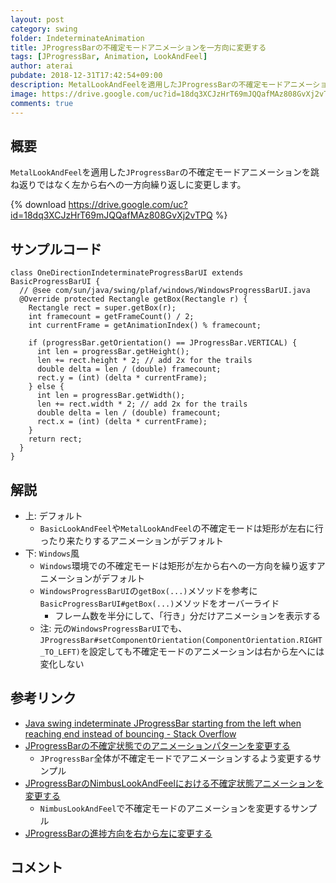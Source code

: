 ```yaml
---
layout: post
category: swing
folder: IndeterminateAnimation
title: JProgressBarの不確定モードアニメーションを一方向に変更する
tags: [JProgressBar, Animation, LookAndFeel]
author: aterai
pubdate: 2018-12-31T17:42:54+09:00
description: MetalLookAndFeelを適用したJProgressBarの不確定モードアニメーションを跳ね返りではなく左から右への一方向繰り返しに変更します。
image: https://drive.google.com/uc?id=18dq3XCJzHrT69mJQQafMAz808GvXj2vTPQ
comments: true
---
```

## 概要
`MetalLookAndFeel`を適用した`JProgressBar`の不確定モードアニメーションを跳ね返りではなく左から右への一方向繰り返しに変更します。

{% download https://drive.google.com/uc?id=18dq3XCJzHrT69mJQQafMAz808GvXj2vTPQ %}

## サンプルコード
<pre class="prettyprint"><code>class OneDirectionIndeterminateProgressBarUI extends BasicProgressBarUI {
  // @see com/sun/java/swing/plaf/windows/WindowsProgressBarUI.java
  @Override protected Rectangle getBox(Rectangle r) {
    Rectangle rect = super.getBox(r);
    int framecount = getFrameCount() / 2;
    int currentFrame = getAnimationIndex() % framecount;

    if (progressBar.getOrientation() == JProgressBar.VERTICAL) {
      int len = progressBar.getHeight();
      len += rect.height * 2; // add 2x for the trails
      double delta = len / (double) framecount;
      rect.y = (int) (delta * currentFrame);
    } else {
      int len = progressBar.getWidth();
      len += rect.width * 2; // add 2x for the trails
      double delta = len / (double) framecount;
      rect.x = (int) (delta * currentFrame);
    }
    return rect;
  }
}
</code></pre>

## 解説
- 上: デフォルト
    - `BasicLookAndFeel`や`MetalLookAndFeel`の不確定モードは矩形が左右に行ったり来たりするアニメーションがデフォルト
- 下: `Windows`風
    - `Windows`環境での不確定モードは矩形が左から右への一方向を繰り返すアニメーションがデフォルト
    - `WindowsProgressBarUI`の`getBox(...)`メソッドを参考に`BasicProgressBarUI#getBox(...)`メソッドをオーバーライド
        - フレーム数を半分にして、「行き」分だけアニメーションを表示する
    - 注: 元の`WindowsProgressBarUI`でも、`JProgressBar#setComponentOrientation(ComponentOrientation.RIGHT_TO_LEFT)`を設定しても不確定モードのアニメーションは右から左へには変化しない

<!-- dummy comment line for breaking list -->

## 参考リンク
- [Java swing indeterminate JProgressBar starting from the left when reaching end instead of bouncing - Stack Overflow](https://stackoverflow.com/questions/53957264/java-swing-indeterminate-jprogressbar-starting-from-the-left-when-reaching-end-i)
- [JProgressBarの不確定状態でのアニメーションパターンを変更する](https://ateraimemo.com/Swing/StripedProgressBar.html)
    - `JProgressBar`全体が不確定モードでアニメーションするよう変更するサンプル
- [JProgressBarのNimbusLookAndFeelにおける不確定状態アニメーションを変更する](https://ateraimemo.com/Swing/IndeterminateRegionPainter.html)
    - `NimbusLookAndFeel`で不確定モードのアニメーションを変更するサンプル
- [JProgressBarの進捗方向を右から左に変更する](https://ateraimemo.com/Swing/InvertedProgressBar.html)

<!-- dummy comment line for breaking list -->

## コメント

